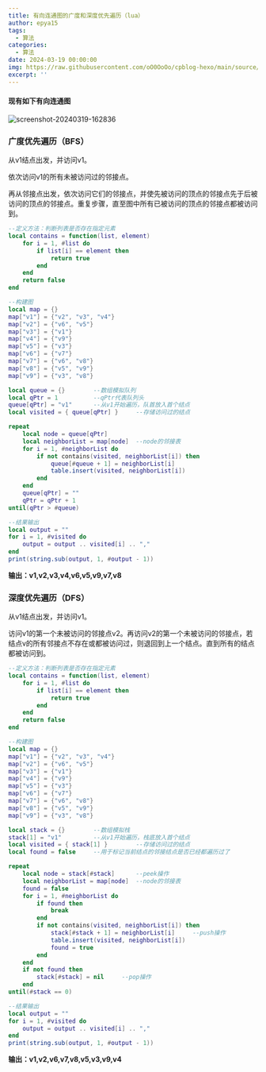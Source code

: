 ```yaml
---
title: 有向连通图的广度和深度优先遍历（lua）
author: epya15
tags:
  - 算法
categories:
  - 算法
date: 2024-03-19 00:00:00
img: https://raw.githubusercontent.com/oO0OoOo/cpblog-hexo/main/source/images/bg/591039263be09.jpg
excerpt: ''
---
```


#### 现有如下有向连通图



![screenshot-20240319-162836](https://raw.githubusercontent.com/oO0OoOo/cpblog-hexo/main/source/images/202403191630468.png)



### 广度优先遍历（BFS）



从v1结点出发，并访问v1。

依次访问v1的所有未被访问过的邻接点。

再从邻接点出发，依次访问它们的邻接点，并使先被访问的顶点的邻接点先于后被访问的顶点的邻接点。重复步骤，直至图中所有已被访问的顶点的邻接点都被访问到。



```lua
--定义方法：判断列表是否存在指定元素
local contains = function(list, element)
    for i = 1, #list do
        if list[i] == element then
            return true
        end
    end
    return false
end

--构建图
local map = {}
map["v1"] = {"v2", "v3", "v4"}
map["v2"] = {"v6", "v5"}
map["v3"] = {"v1"}
map["v4"] = {"v9"}
map["v5"] = {"v3"}
map["v6"] = {"v7"}
map["v7"] = {"v6", "v8"}
map["v8"] = {"v5", "v9"}
map["v9"] = {"v3", "v8"}

local queue = {}		--数组模拟队列
local qPtr = 1			--qPtr代表队列头
queue[qPtr] = "v1" 		--从v1开始遍历，队首放入首个结点
local visited = { queue[qPtr] }		--存储访问过的结点

repeat
    local node = queue[qPtr]
    local neighborList = map[node]	--node的邻接表
    for i = 1, #neighborList do
        if not contains(visited, neighborList[i]) then
            queue[#queue + 1] = neighborList[i]
            table.insert(visited, neighborList[i])
        end
    end
    queue[qPtr] = ""
    qPtr = qPtr + 1
until(qPtr > #queue)

--结果输出
local output = ""
for i = 1, #visited do
    output = output .. visited[i] .. ","
end
print(string.sub(output, 1, #output - 1))
```

**输出：v1,v2,v3,v4,v6,v5,v9,v7,v8**



### 深度优先遍历（DFS）



从v1结点出发，并访问v1。

访问v1的第一个未被访问的邻接点v2。再访问v2的第一个未被访问的邻接点，若结点v的所有邻接点不存在或都被访问过，则退回到上一个结点。直到所有的结点都被访问到。



```lua
--定义方法：判断列表是否存在指定元素
local contains = function(list, element)
    for i = 1, #list do
        if list[i] == element then
            return true
        end
    end
    return false
end

--构建图
local map = {}
map["v1"] = {"v2", "v3", "v4"}
map["v2"] = {"v6", "v5"}
map["v3"] = {"v1"}
map["v4"] = {"v9"}
map["v5"] = {"v3"}
map["v6"] = {"v7"}
map["v7"] = {"v6", "v8"}
map["v8"] = {"v5", "v9"}
map["v9"] = {"v3", "v8"}

local stack = {}		--数组模拟栈
stack[1] = "v1" 		--从v1开始遍历，栈底放入首个结点
local visited = { stack[1] }		--存储访问过的结点
local found = false		--用于标记当前结点的邻接结点是否已经都遍历过了

repeat
    local node = stack[#stack]		--peek操作
    local neighborList = map[node]	--node的邻接表
    found = false
    for i = 1, #neighborList do
        if found then
            break
        end
        if not contains(visited, neighborList[i]) then
            stack[#stack + 1] = neighborList[i]		--push操作
            table.insert(visited, neighborList[i])
            found = true
        end
    end
    if not found then
        stack[#stack] = nil		--pop操作
    end
until(#stack == 0)

--结果输出
local output = ""
for i = 1, #visited do
    output = output .. visited[i] .. ","
end
print(string.sub(output, 1, #output - 1))
```
**输出：v1,v2,v6,v7,v8,v5,v3,v9,v4**

